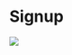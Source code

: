 # Signup
<img src="![Hnet-image (1)](https://user-images.githubusercontent.com/97227876/170488927-f9db6cd1-63e4-4231-b3e3-4d1eaadf977a.gif)">
